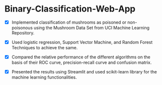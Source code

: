 # Binary-Classification-Web-App

- [x] Implemented classification of mushrooms as poisoned or non-poisonous using the Mushroom Data Set from UCI Machine Learning Repository.
- [x] Used logistic regression, Support Vector Machine, and Random Forest Techniques to achieve the same.
- [x] Compared the relative performance of the different algorithms on the basis of their ROC curve, precision-recall curve and confusion matrix.
- [x] Presented the results using Streamlit and used scikit-learn library for the machine learning functionalities.

